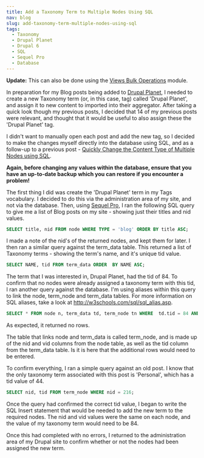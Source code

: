 ```yaml
---
title: Add a Taxonomy Term to Multiple Nodes Using SQL
nav: blog
slug: add-taxonomy-term-multiple-nodes-using-sql
tags:
  - Taxonomy
  - Drupal Planet
  - Drupal 6
  - SQL
  - Sequel Pro
  - Database
---
```

**Update:** This can also be done using the [Views Bulk Operations](http://drupal.org/project/views_bulk_operations) module.

In preparation for my Blog posts being added to [Drupal Planet](http://drupal.org/planet), I needed to create a new Taxonomy term (or, in this case, tag) called 'Drupal Planet', and assign it to new content to imported into their aggregator. After taking a quick look though my previous posts, I decided that 14 of my previous posts were relevant, and thought that it would be useful to also assign these the 'Drupal Planet' tag.

I didn't want to manually open each post and add the new tag, so I decided to make the changes myself directly into the database using SQL, and as a follow-up to a previous post - <a href="internal:node/32" title="Quickly change the content type of multiple nodes using SQL">Quickly Change the Content Type of Multiple Nodes using SQL</a>.

**Again, before changing any values within the database, ensure that you  have an up-to-date backup which you can restore if you encounter a  problem!**

The first thing I did was create the 'Drupal Planet' term in my Tags vocabulary. I decided to do this via the administration area of my site, and not via the database. Then, using [Sequel Pro](http://www.sequelpro.com), I ran the following SQL query to give me a list of Blog posts on my site - showing just their titles and nid values.

~~~sql
SELECT title, nid FROM node WHERE TYPE = 'blog' ORDER BY title ASC;
~~~

I made a note of the nid's of the returned nodes, and kept them for later. I then ran a similar query against the term_data table. This returned a list of Taxonomy terms - showing the term's name, and it's unique tid value.

~~~sql
SELECT NAME, tid FROM term_data ORDER  BY NAME ASC;
~~~

The term that I was interested in, Drupal Planet, had the tid of 84. To confirm that no nodes were already assigned a taxonomy term with this tid, I ran another query against the database. I'm using aliases within this query to link the node, term_node and term_data tables. For more information on SQL aliases, take a look at <http://w3schools.com/sql/sql_alias.asp>.

~~~sql
SELECT * FROM node n, term_data td, term_node tn WHERE  td.tid = 84 AND  n.nid = tn.nid AND  tn.tid = td.tid;
~~~

As expected, it returned no rows.

The table that links node and term_data is called term_node, and is made up of the nid and vid columns from the node table, as well as the tid column from the term_data table. Is it is here that the additional rows would need to be entered.

To confirm everything, I ran a simple query against an old post. I know that the only taxonomy term associated with this post is 'Personal', which has a tid value of 44.

~~~sql
SELECT nid, tid FROM term_node WHERE nid = 216;
~~~

Once the query had confirmed the correct tid value, I began to write the SQL Insert statement that would be needed to add the new term to the required nodes. The nid and vid values were the same on each node, and the value of my taxonomy term would need to be 84.

Once this had completed with no errors, I returned to the administration area of my Drupal site to confirm whether or not the nodes had been assigned the new term.